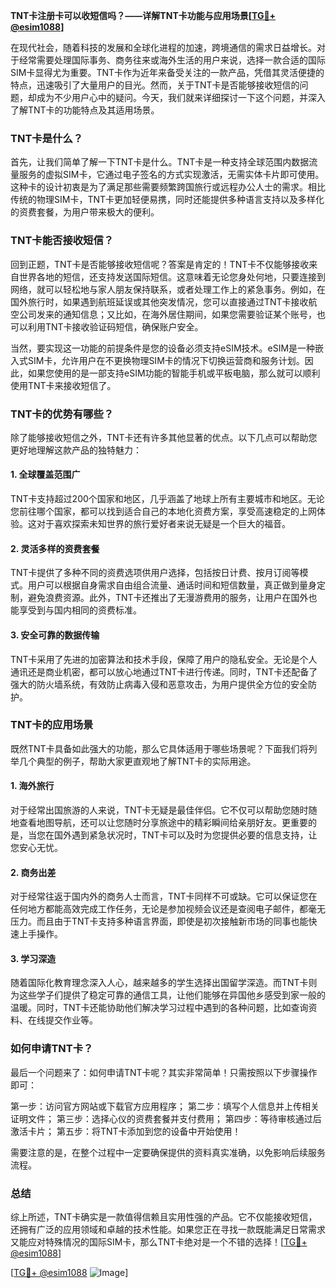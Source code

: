 **TNT卡注册卡可以收短信吗？——详解TNT卡功能与应用场景[[TG💪+ @esim1088](https://t.me/s/esim1088)]**

在现代社会，随着科技的发展和全球化进程的加速，跨境通信的需求日益增长。对于经常需要处理国际事务、商务往来或海外生活的用户来说，选择一款合适的国际SIM卡显得尤为重要。TNT卡作为近年来备受关注的一款产品，凭借其灵活便捷的特点，迅速吸引了大量用户的目光。然而，关于TNT卡是否能够接收短信的问题，却成为不少用户心中的疑问。今天，我们就来详细探讨一下这个问题，并深入了解TNT卡的功能特点及其适用场景。

### TNT卡是什么？

首先，让我们简单了解一下TNT卡是什么。TNT卡是一种支持全球范围内数据流量服务的虚拟SIM卡，它通过电子签名的方式实现激活，无需实体卡片即可使用。这种卡的设计初衷是为了满足那些需要频繁跨国旅行或远程办公人士的需求。相比传统的物理SIM卡，TNT卡更加轻便易携，同时还能提供多种语言支持以及多样化的资费套餐，为用户带来极大的便利。

### TNT卡能否接收短信？

回到正题，TNT卡是否能够接收短信呢？答案是肯定的！TNT卡不仅能够接收来自世界各地的短信，还支持发送国际短信。这意味着无论您身处何地，只要连接到网络，就可以轻松地与家人朋友保持联系，或者处理工作上的紧急事务。例如，在国外旅行时，如果遇到航班延误或其他突发情况，您可以直接通过TNT卡接收航空公司发来的通知信息；又比如，在海外居住期间，如果您需要验证某个账号，也可以利用TNT卡接收验证码短信，确保账户安全。

当然，要实现这一功能的前提条件是您的设备必须支持eSIM技术。eSIM是一种嵌入式SIM卡，允许用户在不更换物理SIM卡的情况下切换运营商和服务计划。因此，如果您使用的是一部支持eSIM功能的智能手机或平板电脑，那么就可以顺利使用TNT卡来接收短信了。

### TNT卡的优势有哪些？

除了能够接收短信之外，TNT卡还有许多其他显著的优点。以下几点可以帮助您更好地理解这款产品的独特魅力：

#### 1. 全球覆盖范围广

TNT卡支持超过200个国家和地区，几乎涵盖了地球上所有主要城市和地区。无论您前往哪个国家，都可以找到适合自己的本地化资费方案，享受高速稳定的上网体验。这对于喜欢探索未知世界的旅行爱好者来说无疑是一个巨大的福音。

#### 2. 灵活多样的资费套餐

TNT卡提供了多种不同的资费选项供用户选择，包括按日计费、按月订阅等模式。用户可以根据自身需求自由组合流量、通话时间和短信数量，真正做到量身定制，避免浪费资源。此外，TNT卡还推出了无漫游费用的服务，让用户在国外也能享受到与国内相同的资费标准。

#### 3. 安全可靠的数据传输

TNT卡采用了先进的加密算法和技术手段，保障了用户的隐私安全。无论是个人通讯还是商业机密，都可以放心地通过TNT卡进行传递。同时，TNT卡还配备了强大的防火墙系统，有效防止病毒入侵和恶意攻击，为用户提供全方位的安全防护。

### TNT卡的应用场景

既然TNT卡具备如此强大的功能，那么它具体适用于哪些场景呢？下面我们将列举几个典型的例子，帮助大家更直观地了解TNT卡的实际用途。

#### 1. 海外旅行

对于经常出国旅游的人来说，TNT卡无疑是最佳伴侣。它不仅可以帮助您随时随地查看地图导航，还可以让您随时分享旅途中的精彩瞬间给亲朋好友。更重要的是，当您在国外遇到紧急状况时，TNT卡可以及时为您提供必要的信息支持，让您安心无忧。

#### 2. 商务出差

对于经常往返于国内外的商务人士而言，TNT卡同样不可或缺。它可以保证您在任何地方都能高效完成工作任务，无论是参加视频会议还是查阅电子邮件，都毫无压力。而且由于TNT卡支持多种语言界面，即使是初次接触新市场的同事也能快速上手操作。

#### 3. 学习深造

随着国际化教育理念深入人心，越来越多的学生选择出国留学深造。而TNT卡则为这些学子们提供了稳定可靠的通信工具，让他们能够在异国他乡感受到家一般的温暖。同时，TNT卡还能协助他们解决学习过程中遇到的各种问题，比如查询资料、在线提交作业等。

### 如何申请TNT卡？

最后一个问题来了：如何申请TNT卡呢？其实非常简单！只需按照以下步骤操作即可：

第一步：访问官方网站或下载官方应用程序；
第二步：填写个人信息并上传相关证明文件；
第三步：选择心仪的资费套餐并支付费用；
第四步：等待审核通过后激活卡片；
第五步：将TNT卡添加到您的设备中开始使用！

需要注意的是，在整个过程中一定要确保提供的资料真实准确，以免影响后续服务流程。

### 总结

综上所述，TNT卡确实是一款值得信赖且实用性强的产品。它不仅能接收短信，还拥有广泛的应用领域和卓越的技术性能。如果您正在寻找一款既能满足日常需求又能应对特殊情况的国际SIM卡，那么TNT卡绝对是一个不错的选择！[[TG💪+ @esim1088](https://t.me/s/esim1088)] 

[[TG💪+ @esim1088](https://t.me/s/esim1088) ![Image](https://i.postimg.cc/4NQfJmqS/Snipaste-2025-05-13-00-14-12.png)]
